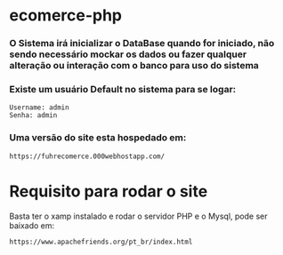 # ecomerce-php
### O Sistema irá inicializar o DataBase quando for iniciado, não sendo necessário mockar os dados ou fazer qualquer alteração ou interação com o banco para uso do sistema

### Existe um usuário Default no sistema para se logar:<br>
```
Username: admin
Senha: admin
```
### Uma versão do site esta hospedado em:
```
https://fuhrecomerce.000webhostapp.com/
```
# Requisito para rodar o site
Basta ter o xamp instalado e rodar o servidor PHP e o Mysql, pode ser baixado em:
```
https://www.apachefriends.org/pt_br/index.html
```